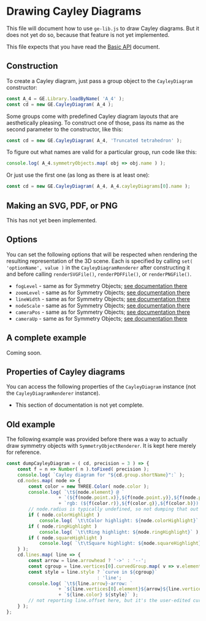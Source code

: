 
# Drawing Cayley Diagrams

This file will document how to use `ge-lib.js` to draw Cayley diagrams.
But it does not yet do so, because that feature is not yet implemented.

This file expects that you have read the
[Basic API](basic-api.md) document.

## Construction

To create a Cayley diagram, just pass a group object to the `CayleyDiagram`
constructor:

```js
const A_4 = GE.Library.loadByName( 'A_4' );
const cd = new GE.CayleyDiagram( A_4 );
```

Some groups come with predefined Cayley diagram layouts that are
aesthetically pleasing.  To construct one of those, pass its name as the
second parameter to the constructor, like this:

```js
const cd = new GE.CayleyDiagram( A_4, 'Truncated tetrahedron' );
```

To figure out what names are valid for a particular group, run code like
this:

```js
console.log( A_4.symmetryObjects.map( obj => obj.name ) );
```

Or just use the first one (as long as there is at least one):

```js
const cd = new GE.CayleyDiagram( A_4, A_4.cayleyDiagrams[0].name );
```

## Making an SVG, PDF, or PNG

This has not yet been implemented.

<!--

To draw a Cayley diagram as an SVG, PDF, or PNG, create an instance of the
`CayleyDiagramRenderer` class, passing your `CayleyDiagram` to the
constructor.

```js
const toBeDrawn = new GE.CayleyDiagramRenderer( cd );
```

To dump the result to a file, use any one of the following calls.

```js
toBeDrawn.renderSVGFile( 'cayley-diagram.svg' );
toBeDrawn.renderPDFFile( 'cayley-diagram.pdf' );
toBeDrawn.renderPNGFile( 'cayley-diagram.png' );
```

All are asynchronous and take an optional callback as second argument. The
reason for this is that they begin by doing a bunch of asynchronous
renderings of element names from MathML to SVGs before using the results to
compute best sizes for the resulting renderings.

*Consequently it is important to NOT run more than one of those commands in
immediate succession.*  Since they are asynchronous, they will try to run
simultaneously on the same object (`toBeDrawn`) and thus will be
simultaneously manipulating its internal state, which can result in
incorrect results.

-->

## Options

You can set the following options that will be respected when rendering the
resulting representation of the 3D scene.  Each is specified by calling
`set( 'optionName', value )` in the `CayleyDiagramRenderer` after
constructing it and before calling `renderSVGFile()`, `renderPDFFile()`, or
`renderPNGFile()`.

 * `fogLevel` - same as for Symmetry Objects;
   [see documentation there](drawing-symmetry-objects.md#options)
 * `zoomLevel` - same as for Symmetry Objects;
   [see documentation there](drawing-symmetry-objects.md#options)
 * `lineWidth` - same as for Symmetry Objects;
   [see documentation there](drawing-symmetry-objects.md#options)
 * `nodeScale` - same as for Symmetry Objects;
   [see documentation there](drawing-symmetry-objects.md#options)
 * `cameraPos` - same as for Symmetry Objects;
   [see documentation there](drawing-symmetry-objects.md#options)
 * `cameraUp` - same as for Symmetry Objects;
   [see documentation there](drawing-symmetry-objects.md#options)

## A complete example

Coming soon.

<!--

We provide a minimal script that can create an SVG, PDF, or PNG file for a
Cayley diagram of a group, together with the resulting images.

 * [Script: `examples/cayley-diagram.js`](../examples/cayley-diagram.js)
 * [Result: `examples/cayley-diagram.svg`](../examples/cayley-diagram.svg)
 * [Result: `examples/cayley-diagram.pdf`](../examples/cayley-diagram.pdf)
 * [Result: `examples/cayley-diagram.png`](../examples/cayley-diagram.png)

-->

## Properties of Cayley diagrams

You can access the following properties of the `CayleyDiagram` instance
(not the `CayleyDiagramRenderer` instance).

 * This section of documentation is not yet complete.

## Old example

The following example was provided before there was a way to actually draw
symmetry objects with `SymmetryObjectRenderer`.  It is kept here merely for
reference.

```js
const dumpCayleyDiagram = ( cd, precision = 3 ) => {
    const f = n => Number( n ).toFixed( precision );
    console.log( `Cayley diagram for "${cd.group.shortName}":` );
    cd.nodes.map( node => {
        const color = new THREE.Color( node.color );
        console.log( `\t${node.element} @ `
                   + `(${f(node.point.x)},${f(node.point.y)},${f(node.point.z)}), `
                   + `rgb: (${f(color.r)},${f(color.g)},${f(color.b)}), ${node.label}` );
        // node.radius is typically undefined, so not dumping that out here
        if ( node.colorHighlight )
            console.log( `\t\tColor highlight: ${node.colorHighlight}` );
        if ( node.ringHighlight )
            console.log( `\t\tRing highlight: ${node.ringHighlight}` );
        if ( node.squareHighlight )
            console.log( `\t\tSquare highlight: ${node.squareHighlight}` );
    } );
    cd.lines.map( line => {
        const arrow = line.arrowhead ? '->' : '--';
        const cgroup = line.vertices[0].curvedGroup.map( v => v.element ).sort().join( ',' );
        const style = line.style ? `curve in ${cgroup}`
                                 : 'line';
        console.log( `\t${line.arrow}-arrow: `
                   + `${line.vertices[0].element}${arrow}${line.vertices[1].element} `
                   + `${line.color} ${style}` );
        // not reporting line.offset here, but it's the user-edited curvature
    } );
};
```
